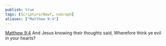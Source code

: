 ```yaml
---
publish: true
tags: [Scripture/NewT, noGraph]
aliases: ["Matthew 9:4"]
---
```

[Matthew 9:4](https://churchofjesuschrist.org/study/scriptures/nt/matt/9?lang=eng&id=p4#p4) And Jesus knowing their thoughts said, Wherefore think ye evil in your hearts?
